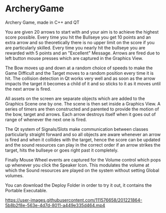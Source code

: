 # ArcheryGame
Archery Game, made in C++ and QT

You are given 20 arrows to start with and your aim is to achieve the highest score possible. Every time you hit the Bullseye you get 10 points and an extra arrow and so theoretically there is no upper limit on the score if you are particularly skilled. Every time you nearly hit the bullseye you are rewarded with 5 points and an "Excellent" Message. Arrows are fired due to left button mouse presses which are captured in the Graphics View.

The Bow moves up and down at a random choice of speeds to make the Game Difficult and the Target moves to a random position every time it is hit. The collision detection in Qt works very well and as soon as the arrow impacts the target it becomes a child of it and so sticks to it as it moves until the next arrow is fired.

All assets on the screen are separate objects which are added to the Graphics Scene one by one. The scene is then set inside a Graphics View. A series of timers are then constructed and parented to provide the motion of the bow, target and arrows. Each arrow destroys itself when it goes out of range of whenever the next one is fired.

The Qt system of Signals/Slots make communication between classes particularly straight forward and so all objects are aware whenever an arrow is fired and when it collides with the target, hence the score can be updated and the sound resources can play in the correct order if an arrow strikes the target, hits the bullseye or goes right past it completely.

Finally Mouse Wheel events are captured for the Volume control which pops up whenever you click the Speaker Icon. This modulates the volume at which the Sound resources are played on the system without setting Global volumes.

You can download the Deploy Folder in order to try it out, it contains the Portable Executable.

https://user-images.githubusercontent.com/111576658/201221864-5b8b2f8e-563e-4d7d-8011-a449e335d464.mp4

